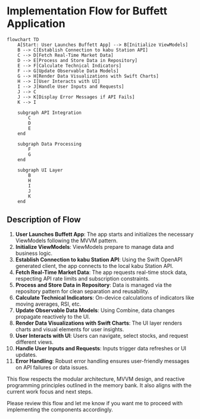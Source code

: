 # Implementation Flow for Buffett Application

```mermaid
flowchart TD
    A[Start: User Launches Buffett App] --> B[Initialize ViewModels]
    B --> C[Establish Connection to kabu Station API]
    C --> D[Fetch Real-Time Market Data]
    D --> E[Process and Store Data in Repository]
    E --> F[Calculate Technical Indicators]
    F --> G[Update Observable Data Models]
    G --> H[Render Data Visualizations with Swift Charts]
    H --> I[User Interacts with UI]
    I --> J[Handle User Inputs and Requests]
    J --> C
    J --> K[Display Error Messages if API Fails]
    K --> I

    subgraph API Integration
        C
        D
        E
    end

    subgraph Data Processing
        F
        G
    end

    subgraph UI Layer
        B
        H
        I
        J
        K
    end
```

## Description of Flow

1. **User Launches Buffett App**: The app starts and initializes the necessary ViewModels following the MVVM pattern.
2. **Initialize ViewModels**: ViewModels prepare to manage data and business logic.
3. **Establish Connection to kabu Station API**: Using the Swift OpenAPI generated client, the app connects to the local kabu Station API.
4. **Fetch Real-Time Market Data**: The app requests real-time stock data, respecting API rate limits and subscription constraints.
5. **Process and Store Data in Repository**: Data is managed via the repository pattern for clean separation and reusability.
6. **Calculate Technical Indicators**: On-device calculations of indicators like moving averages, RSI, etc.
7. **Update Observable Data Models**: Using Combine, data changes propagate reactively to the UI.
8. **Render Data Visualizations with Swift Charts**: The UI layer renders charts and visual elements for user insights.
9. **User Interacts with UI**: Users can navigate, select stocks, and request different views.
10. **Handle User Inputs and Requests**: Inputs trigger data refreshes or UI updates.
11. **Error Handling**: Robust error handling ensures user-friendly messages on API failures or data issues.

This flow respects the modular architecture, MVVM design, and reactive programming principles outlined in the memory bank. It also aligns with the current work focus and next steps.

Please review this flow and let me know if you want me to proceed with implementing the components accordingly.
